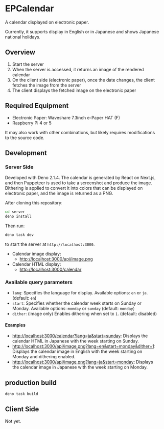 # EPCalendar

A calendar displayed on electronic paper.

Currently, it supports display in English or in Japanese and shows Japanese national holidays.

## Overview

1. Start the server
2. When the server is accessed, it returns an image of the rendered calendar
3. On the client side (electronic paper), once the date changes, the client fetches the image from the server
4. The client displays the fetched image on the electronic paper

## Required Equipment

- Electronic Paper: Waveshare 7.3inch e-Paper HAT (F)
- Raspberry Pi 4 or 5

It may also work with other combinations, but likely requires modifications to the source code.

## Development

### Server Side

Developed with Deno 2.1.4.
The calendar is generated by React on Next.js, and then Puppeteer is used to take a screenshot and produce the image.  
Dithering is applied to convert it into colors that can be displayed on electronic paper, and the image is returned as a PNG.

After cloning this repository:

```bash
cd server
deno install
```

Then run:

```bash
deno task dev
```

to start the server at `http://localhost:3000`.

- Calendar image display:
  - <http://localhost:3000/api/image.png>
- Calendar HTML display:
  - <http://localhost:3000/calendar>

### Available query parameters

- `lang`: Specifies the language for display. Available options: `en` or `ja`. (default: `en`)
- `start`: Specifies whether the calendar week starts on Sunday or Monday. Available options: `monday` or `sunday` (default: `monday`)
- `dither`: (image only) Enables dithering when set to `1`. (default: disabled)

#### Examples

- <http://localhost:3000/calendar?lang=ja&start=sunday>: Displays the calendar HTML in Japanese with the week starting on Sunday.
- <http://localhost:3000/api/image.png?lang=en&start=monday&dither=1>: Displays the calendar image in English with the week starting on Monday and dithering enabled.
- <http://localhost:3000/api/image.png?lang=ja&start=monday>: Displays the calendar image in Japanese with the week starting on Monday.

## production build

```bash
deno task build
```

## Client Side

Not yet.
